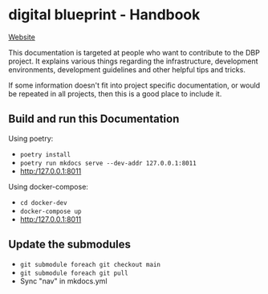 # digital blueprint - Handbook

[Website](https://handbook.digital-blueprint.org/)

This documentation is targeted at people who want to contribute to the DBP
project. It explains various things regarding the infrastructure, development
environments, development guidelines and other helpful tips and tricks.

If some information doesn't fit into project specific documentation, or would be
repeated in all projects, then this is a good place to include it.

## Build and run this Documentation

Using poetry:

* `poetry install`
* `poetry run mkdocs serve --dev-addr 127.0.0.1:8011`
* <http:/127.0.0.1:8011>

Using docker-compose:

* `cd docker-dev`
* `docker-compose up`
* <http:/127.0.0.1:8011>

## Update the submodules

* `git submodule foreach git checkout main`
* `git submodule foreach git pull`
* Sync "nav" in mkdocs.yml
